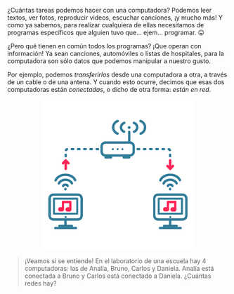 ¿Cuántas tareas podemos hacer con una computadora? Podemos leer textos, ver fotos, reproducir videos, escuchar canciones, ¡y mucho más! Y como ya sabemos, para realizar cualquiera de ellas necesitamos de programas específicos que alguien tuvo que... ejem... programar. :stuck_out_tongue:

¿Pero qué tienen en común todos los programas? ¡Que operan con información! Ya sean canciones, automóviles o listas de hospitales, para la computadora son sólo datos que podemos manipular a nuestro gusto. 

Por ejemplo, podemos _transferirlos_ desde una computadora a otra, a través de un cable o de una antena. Y cuando esto ocurre, decimos que esas dos computadoras están _conectadas_, o dicho de otra forma: _están en red_.

<center><img src="https://raw.githubusercontent.com/MumukiProject/mumuki-guia-text-redes-e-internet/master/images/ej1-01_1524147609086.png" alt="ej1-01_1524147609086.png" width="350" height="auto"></center>

> ¡Veamos si se entiende! En el laboratorio de una escuela hay 4 computadoras: las de Analía, Bruno, Carlos y Daniela. Analía está conectada a Bruno y Carlos está conectado a Daniela. ¿Cuántas redes hay?

